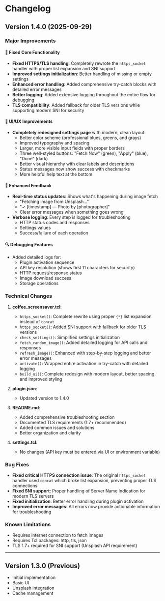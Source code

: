 # Changelog

## Version 1.4.0 (2025-09-29)

### Major Improvements

#### 🔧 Fixed Core Functionality
- **Fixed HTTPS/TLS handling**: Completely rewrote the `https_socket` handler with proper list expansion and SNI support
- **Improved settings initialization**: Better handling of missing or empty settings
- **Enhanced error handling**: Added comprehensive try-catch blocks with detailed error messages
- **Better logging**: Added extensive logging throughout the entire flow for debugging
- **TLS compatibility**: Added fallback for older TLS versions while supporting modern SNI for security

#### 🎨 UI/UX Improvements
- **Completely redesigned settings page** with modern, clean layout:
  - Better color scheme (professional blues, greens, and grays)
  - Improved typography and spacing
  - Larger, more visible input fields with proper borders
  - Three well-styled buttons: "Fetch Now" (green), "Apply" (blue), "Done" (dark)
  - Better visual hierarchy with clear labels and descriptions
  - Status messages now show success with checkmarks
  - More helpful help text at the bottom

#### 📝 Enhanced Feedback
- **Real-time status updates**: Shows what's happening during image fetch
  - "Fetching image from Unsplash..."
  - "✓ [timestamp] — Photo by [photographer]"
  - Clear error messages when something goes wrong
- **Verbose logging**: Every step is logged for troubleshooting
  - HTTP status codes and responses
  - Settings values
  - Success/failure of each operation

#### 🔍 Debugging Features
- Added detailed logs for:
  - Plugin activation sequence
  - API key resolution (shows first 11 characters for security)
  - HTTP request/response status
  - Image download success
  - Storage operations

### Technical Changes

1. **coffee_screensaver.tcl**:
   - `https_socket()`: Complete rewrite using proper `{*}` list expansion instead of `concat`
   - `https_socket()`: Added SNI support with fallback for older TLS versions
   - `check_settings()`: Simplified settings initialization
   - `fetch_random_image()`: Added detailed logging for API calls and responses
   - `refresh_image()`: Enhanced with step-by-step logging and better error messages
   - `activate()`: Wrapped entire activation in try-catch with detailed logging
   - `build_ui()`: Complete redesign with modern layout, better spacing, and improved styling

2. **plugin.json**:
   - Updated version to 1.4.0

3. **README.md**:
   - Added comprehensive troubleshooting section
   - Documented TLS requirements (1.7+ recommended)
   - Added common issues and solutions
   - Better organization and clarity

4. **settings.tcl**:
   - No changes (API key must be entered via UI or environment variable)

### Bug Fixes
- **Fixed critical HTTPS connection issue**: The original `https_socket` handler used `concat` which broke list expansion, preventing proper TLS connections
- **Fixed SNI support**: Proper handling of Server Name Indication for modern TLS servers
- **Fixed initialization**: Better error handling during plugin activation
- **Improved error messages**: All errors now provide actionable information for troubleshooting

### Known Limitations
- Requires internet connection to fetch images
- Requires Tcl packages: http, tls, json
- TLS 1.7+ required for SNI support (Unsplash API requirement)

---

## Version 1.3.0 (Previous)
- Initial implementation
- Basic UI
- Unsplash integration
- Cache management
